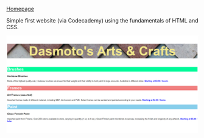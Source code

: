 [Homepage](../)


Simple first website (via Codecademy) using the fundamentals of HTML and CSS.

<a href="https://tourmaline-mousse-41395e.netlify.app"><img src="resources/images/preview.jpeg"></a>